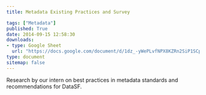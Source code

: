 ```yaml
---
title: Metadata Existing Practices and Survey

tags: ["Metadata"]
published: True
date: 2014-09-15 12:58:30
downloads:
- type: Google Sheet
  url: "https://docs.google.com/document/d/1dz_-yWePLvfNPX8KZRn2SiP1SCpFcojZeO-8U8SPXgE/edit?usp=sharing"
type: document
sitemap: false
---
```

Research by our intern on best practices in metadata standards and recommendations for DataSF.
